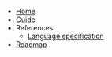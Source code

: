 - [Home](/)
- [Guide](/guide.md)
- References
  - [Language specification](/references/language-specification/)
- [Roadmap](/roadmap.md)
